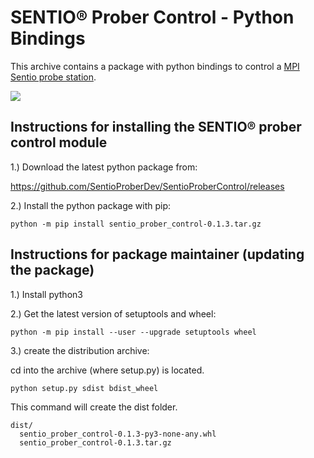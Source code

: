 # SENTIO® Prober Control - Python Bindings
This archive contains a package with python bindings to control a [MPI Sentio probe station](https://www.mpi-corporation.com/ast/engineering-probe-systems/mpi-sentio-software-suite/).

![](https://www.mpi-corporation.com/wp-content/uploads/2019/12/1.-TS3500-SE-with-WaferWallet_frontview.jpg)

## Instructions for installing the SENTIO® prober control module

1.) Download the latest python package from:

https://github.com/SentioProberDev/SentioProberControl/releases

2.) Install the python package with pip:

```python -m pip install sentio_prober_control-0.1.3.tar.gz```

## Instructions for package maintainer (updating the package) 

1.) Install python3

2.) Get the latest version of setuptools and wheel:

```python -m pip install --user --upgrade setuptools wheel```

3.) create the distribution archive:

cd into the archive (where setup.py) is located.

```python setup.py sdist bdist_wheel```

This command will create the dist folder.

```
dist/
  sentio_prober_control-0.1.3-py3-none-any.whl
  sentio_prober_control-0.1.3.tar.gz
```
